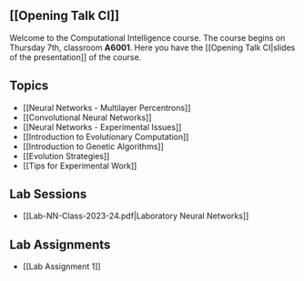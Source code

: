 ## [[Opening Talk CI]]
Welcome to the Computational Intelligence course. The course begins on Thursday 7th, classroom **A6001**. Here you have the [[Opening Talk CI|slides of the presentation]] of the course.
## Topics
- [[Neural Networks - Multilayer Percentrons]]
- [[Convolutional Neural Networks]]
- [[Neural Networks - Experimental Issues]]
- [[Introduction to Evolutionary Computation]]
- [[Introduction to Genetic Algorithms]]
- [[Evolution Strategies]]
- [[Tips for Experimental Work]]
## Lab Sessions
- [[Lab-NN-Class-2023-24.pdf|Laboratory Neural Networks]]

## Lab Assignments
- [[Lab Assignment 1]]

